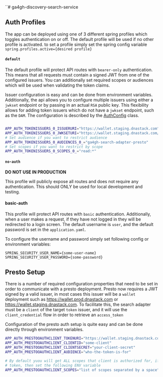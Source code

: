 ``# ga4gh-discovery-search-service


## Auth Profiles

The app can be deployed using one of 3 different spring profiles which toggles authentication on or off. The default profile
will be used if no other profile is activated. to set a profile simply set the spring config variable `spring.profiles.active={desired profile}`


#### `default`

The default profile will protect API routes with `bearer-only` authentication. This means that all requests must contain a signed
JWT from one of the configured issuers. You can additionally set required scopes or audiences which will be used when validating
the token claims.

Issuer configuration is easy and can be done from environment variables. Additionally, the api allows you to configure multiple
issuers using either a `jwkset` endpoint or by passing in an actual `RSA` public key. This flexibility allows for adding
token issuers which do not have a `jwkset` endpoint, such as the `DAM`. The configuration is described by the [AuthConfig](src/main/java/org/ga4gh/discovery/search/security/AuthConfig.java)
class. 


```bash

APP_AUTH_TOKENISSUERS_0_ISSUERURI="https://wallet.staging.dnastack.com"
APP_AUTH_TOKENISSUERS_0_JWKSETURI="https://wallet.staging.dnastack.com/oauth/jwks"
# Set audience if you want to restrict audience
APP_AUTH_TOKENISSUERS_0_AUDIENCES_0_="ga4gh-search-adapter-presto"
# Set scopes if you want to restrict by scope
APP_AUTH_TOKENISSUERS_0_SCOPES_0_="read:*"

```

#### `no-auth`
**DO NOT USE IN PRODUCTION**

This profile will publicly expose all routes and does not require any authentication. This should ONLY be used
for local development and testing.

#### basic-auth 

This profile will protect API routes with `basic` authentication. Additionally, when a user makes a request, if they have
not logged in they will be redirected to a login screen. The default username is `user`, and the default password is set in
the `application.yaml`.

To configure the username and password simply set following config or environment variables:

```
SPRING_SECURITY_USER_NAME={some-user-name}
SPRING_SECURITY_USER_PASSWORD={some-password}
```




## Presto Setup

There is a number of required configuration properties that need to be set in order to communicate with a presto deployment. 
Presto now requires a JWT signed by a valid issuer, in most cases this issuer will be a `wallet` deployment such as 
https://wallet.prod.dnastack.com or https://wallet.staging.dnastack.com. To facilitate this, the search adapter must be
a `client` of the target `token` issuer, and it will use the `client_credential` flow in order to retrieve an `access_token`

Configuration of the presto auth setup is quite easy and can be done directly through environment variables.

```bash
APP_AUTH_PRESTOOAUTHCLIENT_TOKENURI="https://wallet.staging.dnastack.com/oauth/token"
APP_AUTH_PRESTOOAUTHCLIENT_CLIENTID="some-client"
APP_AUTH_PRESTOOAUTHCLIENT_CLIENTSECRET="your-client-secret"
APP_AUTH_PRESTOOAUTHCLIENT_AUDIENCE="who-the-token-is-for"

# By default yuou will get ALL scopes that client is authorized for, if you would like to request a downscoped
# token, then set the following ENV variable
APP_AUTH_PRESTOOAUTHCLIENT_SCOPES="list of scopes separated by a space"

```
